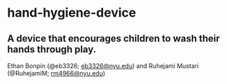 # hand-hygiene-device
## A device that encourages children to wash their hands through play.

Ethan Bonpin (@eb3326; eb3326@nyu.edu) and Ruhejami Mustari (@RuhejamiM; rm4966@nyu.edu)


